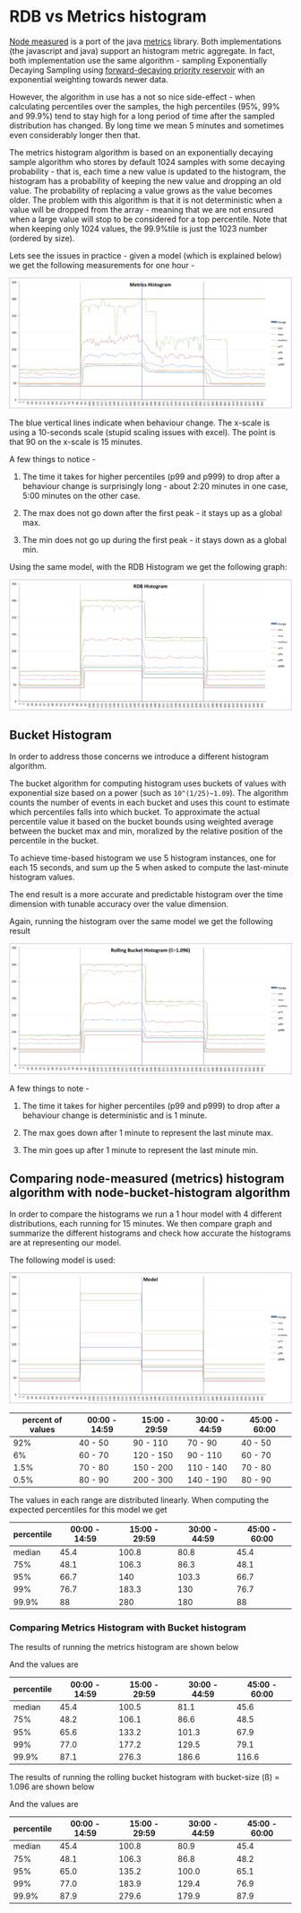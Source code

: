 # RDB vs Metrics histogram

[Node measured](https://github.com/felixge/node-measured) is a port of the java [metrics](https://github.com/dropwizard/metrics) library.
Both implementations (the javascript and java) support an histogram metric aggregate. In fact, both implementation use
 the same algorithm - sampling Exponentially Decaying Sampling using
[forward-decaying priority reservoir](http://dimacs.rutgers.edu/~graham/pubs/papers/fwddecay.pdf) with an exponential
weighting towards newer data.

However, the algorithm in use has a not so nice side-effect - when calculating percentiles over the samples, the high
percentiles (95%, 99% and 99.9%) tend to stay high for a long period of time after the sampled distribution has changed.
By long time we mean 5 minutes and sometimes even considerably longer then that.

The metrics histogram algorithm is based on an exponentially decaying sample algorithm who stores by default 1024 samples with some
decaying probability - that is, each time a new value is updated to the histogram, the histogram has a probability of keeping
the new value and dropping an old value. The probability of replacing a value grows as the value becomes older. The problem
with this algorithm is that it is not deterministic when a value will be dropped from the array - meaning that we are not ensured when
a large value will stop to be considered for a top percentile. Note that when keeping only 1024 values, the 99.9%tile is just
the 1023 number (ordered by size).

Lets see the issues in practice - given a model (which is explained below) we get the following measurements for one hour -

![Graph of the Metrics histogram](metrics-histogram.png?raw=true "Metrics Histogram")

The blue vertical lines indicate when behaviour change. The x-scale is using a 10-seconds scale (stupid scaling issues with excel).
The point is that 90 on the x-scale is 15 minutes.

A few things to notice -

1. The time it takes for higher percentiles (p99 and p999) to drop after a behaviour change is surprisingly long - about
2:20 minutes in one case, 5:00 minutes on the other case.

2. The max does not go down after the first peak - it stays up as a global max.

3. The min does not go up during the first peak - it stays down as a global min.

Using the same model, with the RDB Histogram we get the following graph:

![Graph of the Metrics histogram](rdb-histogram.png?raw=true "RDB Histogram")

## Bucket Histogram

In order to address those concerns we introduce a different histogram algorithm.

The bucket algorithm for computing histogram uses buckets of values with exponential size based on a power
(such as ```10^(1/25)~1.09```). The algorithm counts the number of events in each bucket and uses this count to estimate which
percentiles falls into which bucket. To approximate the actual percentile value it based on the bucket bounds using weighted
average between the bucket max and min, moralized by the relative position of the percentile in the bucket.

To achieve time-based histogram we use 5 histogram instances, one for each 15 seconds, and sum up the
 5 when asked to compute the last-minute histogram values.

The end result is a more accurate and predictable histogram over the time dimension with tunable accuracy over the value
dimension.

Again, running the histogram over the same model we get the following result

![Graph of the Rolling Bucket histogram with ß = 1.096](rolling-histogram-1.8.png?raw=true "Rolling Bucket Histogram 1.096")

A few things to note -

1. The time it takes for higher percentiles (p99 and p999) to drop after a behaviour change is deterministic and is 1 minute.

2. The max goes down after 1 minute to represent the last minute max.

3. The min goes up after 1 minute to represent the last minute min.


## Comparing node-measured (metrics) histogram algorithm with node-bucket-histogram algorithm

In order to compare the histograms we run a 1 hour model with 4 different distributions, each running for 15 minutes.
We then compare graph and summarize the different histograms and check how accurate the histograms are at representing
our model.

The following model is used:

![Graph of the model used to compare histograms](model.png?raw=true "Model")

| percent of values | 00:00 - 14:59 | 15:00 - 29:59 | 30:00 - 44:59 | 45:00 - 60:00 |
| ----------------- | ------------- | ------------- | ------------- | ------------- |
|   92%             |  40 - 50      |  90 - 110     |  70 - 90      |  40 - 50      |
|    6%             |  60 - 70      |  120 - 150    |  90 - 110     |  60 - 70      |
|  1.5%             |  70 - 80      |  150 - 200    |  110 - 140    |  70 - 80      |
|  0.5%             |  80 - 90      |  200 - 300    |  140 - 190    |  80 - 90      |

The values in each range are distributed linearly. When computing the expected percentiles for this model we get

| percentile   | 00:00 - 14:59 | 15:00 - 29:59 | 30:00 - 44:59 | 45:00 - 60:00 |
| ------------ | ------------- | ------------- | ------------- | ------------- |
| median       | 45.4          |  100.8        | 80.8          | 45.4          |
| 75%          | 48.1          |  106.3        | 86.3          | 48.1          |
| 95%          | 66.7          |  140          | 103.3         | 66.7          |
| 99%          | 76.7          |  183.3        | 130           | 76.7          |
| 99.9%        | 88            |  280          | 180           | 88            |

### Comparing Metrics Histogram with Bucket histogram

The results of running the metrics histogram are shown below

And the values are

| percentile   | 00:00 - 14:59 | 15:00 - 29:59 | 30:00 - 44:59 | 45:00 - 60:00 |
| ------------ | ------------- | ------------- | ------------- | ------------- |
| median       | 45.4          | 100.5         | 81.1          | 45.6          |
| 75%          | 48.2          | 106.1         | 86.6          | 48.5          |
| 95%          | 65.6          | 133.2         | 101.3         | 67.9          |
| 99%          | 77.0          | 177.2         | 129.5         | 79.1          |
| 99.9%        | 87.1          | 276.3         | 186.6         | 116.6         |


The results of running the rolling bucket histogram with bucket-size (ß) = 1.096 are shown below

And the values are

| percentile   | 00:00 - 14:59 | 15:00 - 29:59 | 30:00 - 44:59 | 45:00 - 60:00 |
| ------------ | ------------- | ------------- | ------------- | ------------- |
| median       | 45.4          | 100.8         | 80.9          | 45.4          |
| 75%          | 48.1          | 106.3         | 86.8          | 48.2          |
| 95%          | 65.0          | 135.2         | 100.0         | 65.1          |
| 99%          | 77.0          | 183.9         | 129.4         | 76.9          |
| 99.9%        | 87.9          | 279.6         | 179.9         | 87.9          |

